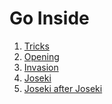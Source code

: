 # Go Inside

1. [Tricks](https://www.youtube.com/playlist?list=PL08n9uJU1IHoyXsgTLbd7hz7TYMyMXqnY)​
2. [Opening](https://www.youtube.com/playlist?list=PL08n9uJU1IHrqh1n7HL1CJuMFRzsRNDWK)​
3. [Invasion](https://www.youtube.com/playlist?list=PL08n9uJU1IHqJ8MB2nLtX5pddJQEJQDjG)​
4. [Joseki](https://www.youtube.com/playlist?list=PL08n9uJU1IHrZOai_1XAGuVD6wgxnxk9Q)​
5. [Joseki after Joseki](https://www.youtube.com/playlist?list=PL08n9uJU1IHoeK6n10TlmOTTuNhUaeI36)
